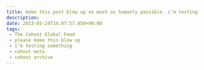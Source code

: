 ```yaml
---
title: make this post blow up as much as humanly possible. i’m testing something
description:
date: 2023-05-24T14:07:57.850+00:00
tags:
 - The Cohost Global Feed
 - please make this blow up
 - i’m testing something
 - cohost meta
 - cohost archive
---
```


